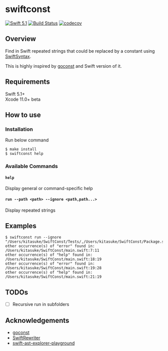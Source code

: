 # swiftconst

[![Swift 5.1](https://img.shields.io/badge/swift-5.1-orange.svg?style=flat)](https://swift.org/download/)
[![Build Status](https://app.bitrise.io/app/f45d3e8ffa077288/status.svg?token=1oqaCoE9MuMQrWJnYh1Cjg&branch=master)](https://app.bitrise.io/app/f45d3e8ffa077288)
[![codecov](https://codecov.io/gh/kitasuke/SwiftConst/branch/master/graph/badge.svg)](https://codecov.io/gh/kitasuke/SwiftConst)


## Overview

Find in Swift repeated strings that could be replaced by a constant using [SwiftSyntax](https://github.com/apple/swift-syntax).

This is highly inspired by [goconst](https://github.com/jgautheron/goconst) and Swift version of it.

## Requirements

Swift 5.1+  
Xcode 11.0+ beta

## How to use

### Installation

Run below command

```terminal
$ make install
$ swiftconst help
```

### Available Commands

#### `help`

Display general or command-specific help

#### `run --path <path> --ignore <path,path...>`

Display repeated strings

## Examples

```terminal
$ swiftconst run --ignore "/Users/kitasuke/SwiftConst/Tests/,/Users/kitasuke/SwiftConst/Package.swift"
other occurrence(s) of "error" found in: /Users/kitasuke/SwiftConst/main.swift:7:11
other occurrence(s) of "help" found in: /Users/kitasuke/SwiftConst/main.swift:18:19
other occurrence(s) of "error" found in: /Users/kitasuke/SwiftConst/main.swift:19:28
other occurrence(s) of "help" found in: /Users/kitasuke/SwiftConst/main.swift:21:19
```

## TODOs

- [ ] Recursive run in subfolders

## Acknowledgements

- [goconst](https://github.com/jgautheron/goconst)
- [SwiftRewriter](https://github.com/inamiy/SwiftRewriter)
- [swift-ast-explorer-playground](https://github.com/kishikawakatsumi/swift-ast-explorer-playground)
